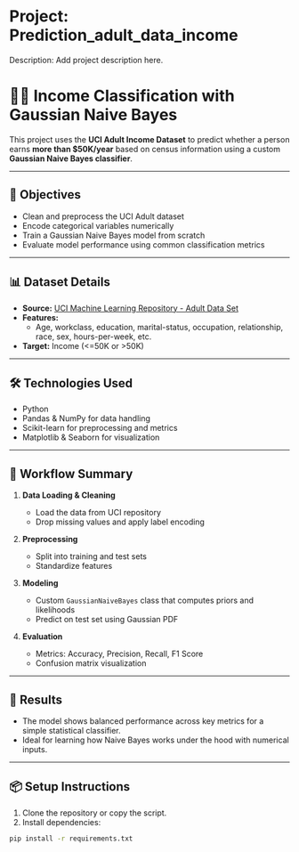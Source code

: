 # Project: Prediction_adult_data_income
Description: Add project description here.
# 👨‍💼 Income Classification with Gaussian Naive Bayes

This project uses the **UCI Adult Income Dataset** to predict whether a person earns **more than $50K/year** based on census information using a custom **Gaussian Naive Bayes classifier**.

---

## 📌 Objectives

- Clean and preprocess the UCI Adult dataset
- Encode categorical variables numerically
- Train a Gaussian Naive Bayes model from scratch
- Evaluate model performance using common classification metrics

---

## 📊 Dataset Details

- **Source:** [UCI Machine Learning Repository - Adult Data Set](https://archive.ics.uci.edu/ml/datasets/adult)
- **Features:**
  - Age, workclass, education, marital-status, occupation, relationship, race, sex, hours-per-week, etc.
- **Target:** Income (<=50K or >50K)

---

## 🛠️ Technologies Used

- Python
- Pandas & NumPy for data handling
- Scikit-learn for preprocessing and metrics
- Matplotlib & Seaborn for visualization

---

## 🧪 Workflow Summary

1. **Data Loading & Cleaning**
   - Load the data from UCI repository
   - Drop missing values and apply label encoding

2. **Preprocessing**
   - Split into training and test sets
   - Standardize features

3. **Modeling**
   - Custom `GaussianNaiveBayes` class that computes priors and likelihoods
   - Predict on test set using Gaussian PDF

4. **Evaluation**
   - Metrics: Accuracy, Precision, Recall, F1 Score
   - Confusion matrix visualization

---

## 📝 Results

- The model shows balanced performance across key metrics for a simple statistical classifier.
- Ideal for learning how Naive Bayes works under the hood with numerical inputs.

---

## 📦 Setup Instructions

1. Clone the repository or copy the script.
2. Install dependencies:

```bash
pip install -r requirements.txt
